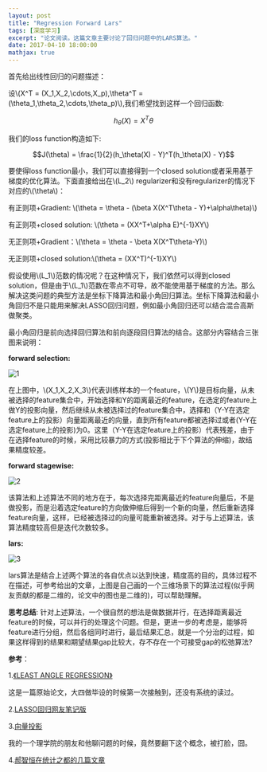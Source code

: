```yaml
---
layout: post
title: "Regression Forward Lars"
tags: [深度学习]
excerpt: "论文阅读。这篇文章主要讨论了回归问题中的LARS算法。"
date: 2017-04-10 18:00:00
mathjax: true
---
```

<script type="text/javascript" src="http://cdn.mathjax.org/mathjax/latest/MathJax.js?config=default"></script>

首先给出线性回归的问题描述：

设\\(X^T = (X_1,X_2,\cdots,X_p),\theta^T = (\theta_1,\theta_2,\cdots,\theta_p)\\),我们希望找到这样一个回归函数:

$$h_\theta(X) = X^T\theta$$

我们的loss function构造如下:

$$J(\theta) = \frac{1}{2}(h_\theta(X) - Y)^T(h_\theta(X) - Y)$$

要使得loss function最小，我们可以直接得到一个closed solution或者采用基于梯度的优化算法。下面直接给出在\\(L_2\\) regularizer和没有regularizer的情况下对应的\\(\theta\\)：

有正则项+Gradient: \\(\theta = \theta - (\beta X(X^T\theta - Y)+\alpha\theta)\\)

有正则项+closed solution: \\(\theta = (XX^T+\alpha E)^{-1}XY\\)

无正则项+Gradient：\\(\theta = \theta - \beta X(X^T\theta-Y)\\)

无正则项+closed solution:\\(\theta = (XX^T)^{-1}XY\\)

假设使用\\(L_1\\)范数的情况呢？在这种情况下，我们依然可以得到closed solution，但是由于\\(L_1\\)范数在零点不可导，故不能使用基于梯度的方法。那么解决这类问题的典型方法是坐标下降算法和最小角回归算法。坐标下降算法和最小角回归不是只能用来解决LASSO回归问题，例如最小角回归还可以结合混合高斯做聚类。

最小角回归是前向选择回归算法和前向逐段回归算法的结合。这部分内容结合三张图来说明：

**forward selection:**

![1](http://wx2.sinaimg.cn/mw690/aba7d18bgy1fehtouo56gj20eu07bglt.jpg)

在上图中，\\(X_1,X_2,X_3\\)代表训练样本的一个feature，\\(Y\\)是目标向量，从未被选择的feature集合中，开始选择和Y的距离最近的feature，在选定的feature上做Y的投影向量，然后继续从未被选择过的feature集合中，选择和（Y-Y在选定feature上的投影）向量距离最近的向量，直到所有feature都被选择过或者(Y-Y在选定feature上的投影)为0。这里（Y-Y在选定feature上的投影）代表残差，由于在选择feature的时候，采用比较暴力的方式(投影相比于下个算法的伸缩)，故结果精度较差。

**forward stagewise:**

![2](http://wx2.sinaimg.cn/mw690/aba7d18bgy1fehtophdg0j20db0823yy.jpg)

该算法和上述算法不同的地方在于，每次选择完距离最近的feature向量后，不是做投影，而是沿着选定feature的方向做伸缩后得到一个新的向量，然后重新选择feature向量，这样，已经被选择过的向量可能重新被选择。对于与上述算法，该算法精度较高但是迭代次数较多。

**lars:**

![3](http://wx3.sinaimg.cn/mw690/aba7d18bgy1fehts4mgoyj20sg0lc766.jpg)

lars算法是结合上述两个算法的各自优点以达到快速，精度高的目的，具体过程不在描述，可参考给出的文章，上图是自己画的一个三维场景下的算法过程(似乎网友贡献的都是二维的，论文中的图也是二维的)，可以帮助理解。

**思考总结**: 针对上述算法，一个很自然的想法是做数据并行，在选择距离最近feature的时候，可以并行的处理这个问题。但是，更进一步的考虑是，能够将feature进行分组，然后各组同时进行，最后结果汇总，就是一个分治的过程，如果这样得到的结果和期望结果gap比较大，存不存在一个可接受gap的松弛算法?

**参考**：

1.[《LEAST ANGLE REGRESSION》](http://statweb.stanford.edu/~tibs/ftp/lars.pdf)

这是一篇原始论文，大四做毕设的时候第一次接触到，还没有系统的读过。

2.[LASSO回归网友笔记版](http://www.cnblogs.com/pinard/p/6018889.html)

3.[向量投影](http://www.cnblogs.com/graphics/archive/2010/08/03/1791626.html)

我的一个理学院的朋友和他聊问题的时候，竟然要翻下这个概念，被打脸，囧。

4.[郝智恒在统计之都的几篇文章](https://cos.name/author/bigknife/)
